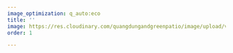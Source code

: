 ```yaml
---
image_optimization: q_auto:eco
title: ''
image: https://res.cloudinary.com/quangdungandgreenpatio/image/upload/v1575623164/posts/Pattern_Wedding_Banner_Facebook_Cover_qya0iu.png
order: 1

---
```

